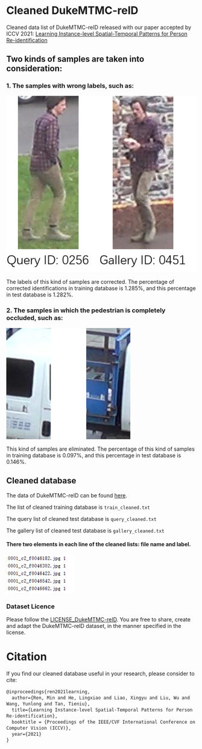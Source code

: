 # Cleaned DukeMTMC-reID

Cleaned data list of DukeMTMC-reID released with our paper accepted by ICCV 2021: [Learning Instance-level Spatial-Temporal Patterns for Person Re-identification](https://arxiv.org/abs/2108.00171)

## Two kinds of samples are taken into consideration:

### 1. The samples with wrong labels, such as: 

![arch](wrong_labels.png)

The labels of this kind of samples are corrected. The percentage of corrected identifications in training database is 1.285%, and this percentage in test database is 1.282%.

### 2. The samples in which the pedestrian is completely occluded, such as: 

![arch](occlusion.png)

This kind of samples are eliminated. The percentage of this kind of samples in training database is 0.097%, and this percentage in test database is 0.146%.

## Cleaned database

The data of DukeMTMC-reID can be found [here](http://vision.cs.duke.edu/DukeMTMC/).

The list of cleaned training database is `train_cleaned.txt`

The query list of cleaned test database is `query_cleaned.txt`

The gallery list of cleaned test database is `gallery_cleaned.txt`

#### There two elements in each line of the cleaned lists: file name and label.

![arch](txt.PNG)

### Dataset Licence

Please follow the [LICENSE_DukeMTMC-reID](https://github.com/layumi/DukeMTMC_reID_evaluation/blob/master/LICENSE_DukeMTMC-reID.txt). You are free to share, create and adapt the DukeMTMC-reID dataset, in the manner specified in the license. 

# Citation

If you find our cleaned database useful in your research, please consider to cite:

    @inproceedings{ren2021learning,
      author={Ren, Min and He, Lingxiao and Liao, Xingyu and Liu, Wu and Wang, Yunlong and Tan, Tieniu},
      title={Learning Instance-level Spatial-Temporal Patterns for Person Re-identification},
      booktitle = {Proceedings of the IEEE/CVF International Conference on Computer Vision (ICCV)},
      year={2021}
    }


    
